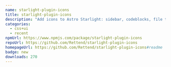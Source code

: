 ```yaml
---
name: starlight-plugin-icons
title: starlight-plugin-icons
description: "Add icons to Astro Starlight: sidebar, codeblocks, file tree"
categories:
  - css+ui
  - recent
npmUrl: https://www.npmjs.com/package/starlight-plugin-icons
repoUrl: https://github.com/Rettend/starlight-plugin-icons
homepageUrl: https://github.com/Rettend/starlight-plugin-icons#readme
badge: new
downloads: 270
---
```

